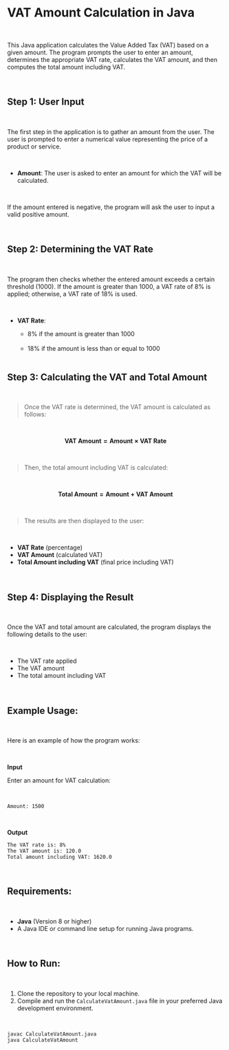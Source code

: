 # VAT Amount Calculation in Java

<br>

This Java application calculates the Value Added Tax (VAT) based on a given amount. The program prompts the user to enter an amount, determines the appropriate VAT rate, calculates the VAT amount, and then computes the total amount including VAT.

<br>

## Step 1: User Input

<br>

The first step in the application is to gather an amount from the user. The user is prompted to enter a numerical value representing the price of a product or service.

<br>

- **Amount**: The user is asked to enter an amount for which the VAT will be calculated.

<br>

If the amount entered is negative, the program will ask the user to input a valid positive amount.

<br>

## Step 2: Determining the VAT Rate

<br>

The program then checks whether the entered amount exceeds a certain threshold (1000). If the amount is greater than 1000, a VAT rate of 8% is applied; otherwise, a VAT rate of 18% is used.

<br>

- **VAT Rate**: 
    - 8% if the amount is greater than 1000
    
    <br>
    
    - 18% if the amount is less than or equal to 1000
    
    <br>

## Step 3: Calculating the VAT and Total Amount

<br>

>Once the VAT rate is determined, the VAT amount is calculated as follows:

<br>

**$$\text{VAT Amount} = \text{Amount} \times \text{VAT Rate}$$**

<br>

>Then, the total amount including VAT is calculated:

<br>

**$$\text{Total Amount} = \text{Amount} + \text{VAT Amount}$$**

<br>

>The results are then displayed to the user:

<br>

- **VAT Rate** (percentage)
- **VAT Amount** (calculated VAT)
- **Total Amount including VAT** (final price including VAT)

<br>

## Step 4: Displaying the Result

<br>

Once the VAT and total amount are calculated, the program displays the following details to the user:

<br>

- The VAT rate applied
- The VAT amount
- The total amount including VAT

<br>

## Example Usage:

<br>

Here is an example of how the program works:

<br>

**Input**

Enter an amount for VAT calculation:

<br>

`Amount: 1500`
    
<br>

**Output**

`The VAT rate is: 8%`  
`The VAT amount is: 120.0`   
`Total amount including VAT: 1620.0`

<br>

## Requirements:

<br>

- **Java** (Version 8 or higher)
- A Java IDE or command line setup for running Java programs.

<br>

## How to Run:

<br>

1. Clone the repository to your local machine.
2. Compile and run the `CalculateVatAmount.java` file in your preferred Java development environment.

<br>

```
javac CalculateVatAmount.java
java CalculateVatAmount
